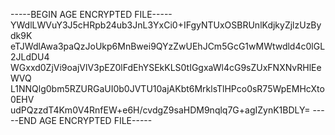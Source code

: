 -----BEGIN AGE ENCRYPTED FILE-----
YWdlLWVuY3J5cHRpb24ub3JnL3YxCi0+IFgyNTUxOSBRUnlKdjkyZjlzUzBydk9K
eTJWdlAwa3paQzJoUkp6MnBwei9QYzZwUEhJCm5GcG1wMWtwdld4c0lGL2JLdDU4
WGxxd0ZjVi9oajVlV3pEZ0lFdEhYSEkKLS0tIGgxaWl4cG9sZUxFNXNvRHlEeWVQ
L1NNQlg0bm5RZURGaUI0b0JVTU10ajAKbt6MrklsTlHPco0sR75WpEMHcXto0EHV
udPQzzdT4Km0V4RnfEW+e6H/cvdgZ9saHDM9nqlq7G+agIZynK1BDLY=
-----END AGE ENCRYPTED FILE-----
